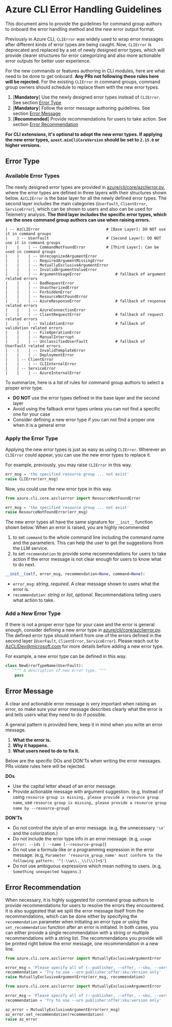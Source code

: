 # Azure CLI Error Handling Guidelines

This document aims to provide the guidelines for command group authors to onboard the error handling method and the new error output format.

Previously in Azure CLI, `CLIError` was widely used to wrap error messages after different kinds of error types are being caught. Now, `CLIError` is deprecated and replaced by a set of newly designed error types, which will provide clearer structures for error categorizing and also more actionable error outputs for better user experience.

For the new commands or features authoring in CLI modules, here are what need to be done to get onboard. __Any PRs not following these rules here will be rejected.__ For the existing `CLIError` in command groups, command group owners should schedule to replace them with the new error types.
1. [__Mandatory__] Use the newly designed error types instead of `CLIError`. See section [Error Type](#Error-Type)
2. [__Mandatory__] Follow the error message authoring guidelines. See section [Error Message](#Error-Message)
3. [__Recommended__] Provide recommendations for users to take action. See section [Error Recommendation](#Error-Recommendation)

__For CLI extensions, it's optional to adopt the new error types. If applying the new error types,  `azext.minCliCoreVersion` should be set to `2.15.0` or higher versions.__

## Error Type

### Available Error Types

The newly designed error types are provided in [azure/cli/core/azclierror.py](https://github.com/Azure/azure-cli/blob/dev/src/azure-cli-core/azure/cli/core/azclierror.py), where the error types are defined in three layers with their structures shown below. `AzCLIError` is the base layer for all the newly defined error types. The second layer includes the main categories (`UserFault`, `ClientError`, `ServiceError`), which can be shown to users and also can be used for Telemetry analysis. __The third layer includes the specific error types, which are the ones command group authors can use when raising errors.__

```
| -- AzCLIError                             # [Base Layer]: DO NOT use it in command groups
|    | -- UserFault                         # [Second Layer]: DO NOT use it in command groups
|    |    | -- CommandNotFoundError         # [Third Layer]: Can be used in command groups
|    |    | -- UnrecognizedArgumentError
|    |    | -- RequiredArgumentMissingError
|    |    | -- MutuallyExclusiveArgumentError
|    |    | -- InvalidArgumentValueError
|    |    | -- ArgumentUsageError               # fallback of argument related errors
|    |    | -- BadRequestError
|    |    | -- UnauthorizedError
|    |    | -- ForbiddenError
|    |    | -- ResourceNotFoundError
|    |    | -- AzureResponseError               # fallback of response related errors
|    |    | -- AzureConnectionError
|    |    | -- ClientRequestError               # fallback of request related errors
|    |    | -- ValidationError                  # fallback of validation related errors
|    |    | -- FileOperationError
|    |    | -- ManualInterrupt
|    |    | -- UnclassifiedUserFault            # fallback of UserFault related errors
|    |    | -- InvalidTemplateError
|    |    | -- DeploymentError
|    | -- ClientError
|    |    | -- CLIInternalError
|    | -- ServiceError
|    |    | -- AzureInternalError
```

To summarize, here is a list of rules for command group authors to select a proper error type.
- __DO NOT__ use the error types defined in the base layer and the second layer
- Avoid using the fallback error types unless you can not find a specific one for your case
- Consider defining a new error type if you can not find a proper one when it is a general error

### Apply the Error Type

Applying the new error types is just as easy as using `CLIError`. Wherever an `CLIError` could appear, you can use the new error types to replace it.

For example, previously, you may raise `CLIError` in this way.
```Python
err_msg = 'the specified resource group ... not exist'
raise CLIError(err_msg)
```

Now, you could use the new error type in this way.
```Python
from azure.cli.core.azclierror import ResourceNotFoundError

err_msg = 'the specified resource group ... not exist'
raise ResourceNotFoundError(err_msg)
```

The new error types all have the same signature for `__init__` function shown below.
When an error is raised, you are highly recommended
1. to set `command` to the whole command line including the command name and the parameters. This can help the user to get the
   suggestions from the LLM service.
2. to set `recomendation` to provide some recommendations for users to take action if the error message is not clear enough for users to know what to do next.
```Python
__init__(self, error_msg, recommendation=None, command=None):
```
- `error_msg`: _string_, _required_. A clear message shown to users what the error is.
- `recommendation`: _string_ or _list_, _optional_. Recommendations telling users what action to take.

### Add a New Error Type

If there is not a proper error type for your case and the error is general enough, consider defining a new error type in [azure/cli/core/azclierror.py](https://github.com/Azure/azure-cli/blob/dev/src/azure-cli-core/azure/cli/core/azclierror.py). The defined error type should inherit from one of the errors defined in the second layer (`UserFault`, `ClientError`, `ServiceError`). Please reach out to AzCLIDev@microsoft.com for more details before adding a new error type.

For example, a new error type can be defined in this way.
```Python
class NewErrorTypeName(UserFault):
    """ A description of new error type. """
    pass
```


## Error Message

A clear and actionable error message is very important when raising an error, so make sure your error message describes clearly what the error is and tells users what they need to do if possible.

A general pattern is provided here, keep it in mind when you write an error message.

1. __What the error is.__
2. __Why it happens.__
3. __What users need to do to fix it.__

Below are the specific DOs and DON'Ts when writing the error messages. PRs violate rules here will be rejected.

__DOs__
- Use the capital letter ahead of an error message.
- Provide actionable message with argument suggestion. (e.g, Instead of using `resource group is missing, please provide a resource group name`, use `resource group is missing, please provide a resource group name by --resource-group`)

__DON'Ts__
- Do not control the style of an error message. (e.g, the unnecessary `'\n'` and the colorization.)
- Do not include the error type info in an error message. (e.g, `usage error: --ids | --name [--resource-group]`)
- Do not use a formula-like or a programming expression in the error message. (e.g, `Parameter 'resource_group_name' must conform to the following pattern: '^[-\\w\\._\\(\\)]+$'`)
- Do not use ambiguous expressions which mean nothing to users. (e.g, `Something unexpected happens.`)


## Error Recommendation

When necessary, it is highly suggested for command group authors to provide recommendations for users to resolve the errors they encountered. It is also suggested that we split the error message itself from the recommendations, which can be done either by specifying the `recommendation` parameter when initiating an error type or using the `set_recommendation` function after an error is initiated. In both cases, you can either provide a single recommendation with a string or multiple recommendations with a string list. The recommendations you provide will be printed right below the error message, one recommendation in a new line.


```Python
from azure.cli.core.azclierror import MutuallyExclusiveArgumentError

error_msg = 'Please specify all of (--publisher, --offer, --sku, --version), or --urn'
recommendation = 'Try to use --urn publisher:offer:sku:version only'
raise MutuallyExclusiveArgumentError(err_msg, recommendation)
```

```Python
from azure.cli.core.azclierror import MutuallyExclusiveArgumentError

error_msg = 'Please specify all of (--publisher, --offer, --sku, --version), or --urn'
recommendation = 'Try to use --urn publisher:offer:sku:version only'

az_error = MutuallyExclusiveArgumentError(err_msg)
az_error.set_recommendation(recommendation)
raise az_error
```
